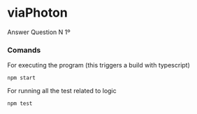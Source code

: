 # viaPhoton

Answer Question N 1º

### Comands

For executing the program (this triggers a build with typescript)

```
npm start
```

For running all the test related to logic

```
npm test
```
